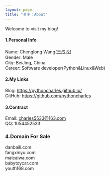 ```yaml
---
layout: page
title: "关于：About"
---
```

Welcome to visit my blog!

#### 1.Personal Info
Name: Chenglong Wang(王成龙)  
Gender: Male  
City: BeiJing, China  
Career: Software developer(Python&Linux&Web)  

#### 2.My Links
Blog: <https://pythoncharles.github.io/>  
GitHub: <https://github.com/pythoncharles>  


#### 3.Contract
Email: charles5533@163.com  
QQ: 1054452533  

### 4.Domain For Sale
danbaili.com  
fangxinyu.com  
maicaiwa.com  
babytoycar.com  
youth168.com  
